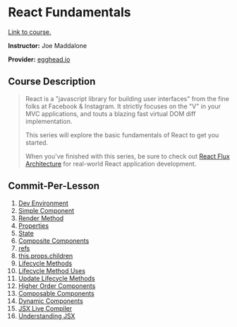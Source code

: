 # React Fundamentals

[Link to course.](https://egghead.io/courses/react-fundamentals)

**Instructor:** Joe Maddalone

**Provider:** [egghead.io](https://egghead.io)

## Course Description

> React is a "javascript library for building user interfaces" from the fine folks at Facebook & Instagram. It strictly focuses on the "V" in your MVC applications, and touts a blazing fast virtual DOM diff implementation.
>
> This series will explore the basic fundamentals of React to get you started.
>
> When you've finished with this series, be sure to check out [React Flux Architecture](https://egghead.io/series/react-flux-architecture) for real-world React application development.

## Commit-Per-Lesson

1. [Dev Environment](https://github.com/Tempurturtul/learning/commit/f0b662e1fd3d069d57a16fd55a47458b2c8c3fce)
1. [Simple Component](https://github.com/Tempurturtul/learning/commit/dbddac4a3ce25f63b6bb01f91d96b2c6e70c2b2d)
1. [Render Method](https://github.com/Tempurturtul/learning/commit/6cf0e54c7bdbbf4c325ffb0aff0519a95c1e513d)
1. [Properties](https://github.com/Tempurturtul/learning/commit/2b3cb5aae099c32de72c8e48c7b5940451c3c91a)
1. [State](https://github.com/Tempurturtul/learning/commit/6c427f30509fc4cd8f2cc3ff3c1b27ba27c10714)
1. [Composite Components](https://github.com/Tempurturtul/learning/commit/2ed88826b911e51743381b3dc3bd7c79b1fb5ce4)
1. [refs](https://github.com/Tempurturtul/learning/commit/e44fad1afc60ec1b4bd2cd1d796389a9bc1d7414)
1. [this.props.children](https://github.com/Tempurturtul/learning/commit/d0f609579f16f4f9e42b1bcc845977c5575b3d8a)
1. [Lifecycle Methods](https://github.com/Tempurturtul/learning/commit/50eef864d8975ecdb5a64cad5745804c8645c766)
1. [Lifecycle Method Uses](https://github.com/Tempurturtul/learning/commit/558d48d39dcc60fb6b5f838804f113145e38b52f)
1. [Update Lifecycle Methods](https://github.com/Tempurturtul/learning/commit/e272f4a334e9f437f5df73352512261d5a5d2015)
1. [Higher Order Components](https://github.com/Tempurturtul/learning/commit/c79abbcbf6c6e5ffaaf71d2c2dcb9f6d063713c3)
1. [Composable Components](https://github.com/Tempurturtul/learning/commit/074f41c75a5e36f5abf5e9945eb4154792e11091)
1. [Dynamic Components](https://github.com/Tempurturtul/learning/commit/6bce72e49ff27fd1d746dbdbfdc6dca5b33bb353)
1. [JSX Live Compiler](https://github.com/Tempurturtul/learning/commit/519d405118e832365d7bbb319a97b42a29a82a4b)
1. [Understanding JSX](https://github.com/Tempurturtul/learning/commit/06a7c74de9d36ff5789836c091a8679a4a5d74c3)
